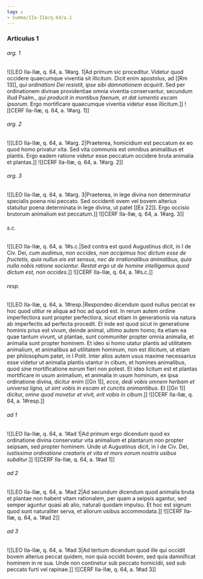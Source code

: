 ```yaml
---
tags : 
- Summa/IIa-IIæ/q.64/a.1
---
```


### Articulus 1

###### arg. 1
![[LEO IIa-IIæ, q. 64, a. 1#arg. 1|Ad primum sic proceditur. Videtur quod occidere quaecumque viventia sit illicitum. Dicit enim apostolus, ad [[Rm 13]], *qui ordinationi Dei resistit, ipse sibi damnationem acquirit*. Sed per ordinationem divinae providentiae omnia viventia conservantur, secundum illud Psalm., *qui producit in montibus faenum, et dat iumentis escam ipsorum*. Ergo mortificare quaecumque viventia videtur esse illicitum.]]
![[CERF IIa-IIæ, q. 64, a. 1#arg. 1]]

###### arg. 2
![[LEO IIa-IIæ, q. 64, a. 1#arg. 2|Praeterea, homicidium est peccatum ex eo quod homo privatur vita. Sed vita communis est omnibus animalibus et plantis. Ergo eadem ratione videtur esse peccatum occidere bruta animalia et plantas.]]
![[CERF IIa-IIæ, q. 64, a. 1#arg. 2]]

###### arg. 3
![[LEO IIa-IIæ, q. 64, a. 1#arg. 3|Praeterea, in lege divina non determinatur specialis poena nisi peccato. Sed occidenti ovem vel bovem alterius statuitur poena determinata in lege divina, ut patet [[Ex 22]]. Ergo occisio brutorum animalium est peccatum.]]
![[CERF IIa-IIæ, q. 64, a. 1#arg. 3]]

###### s.c.
![[LEO IIa-IIæ, q. 64, a. 1#s.c.|Sed contra est quod Augustinus dicit, in I de Civ. Dei, *cum audimus, non occides, non accipimus hoc dictum esse de fructetis, quia nullus eis est sensus, nec de irrationalibus animalibus, quia nulla nobis ratione sociantur. Restat ergo ut de homine intelligamus quod dictum est, non occides*.]]
![[CERF IIa-IIæ, q. 64, a. 1#s.c.]]

###### resp.
![[LEO IIa-IIæ, q. 64, a. 1#resp.|Respondeo dicendum quod nullus peccat ex hoc quod utitur re aliqua ad hoc ad quod est. In rerum autem ordine imperfectiora sunt propter perfectiora, sicut etiam in generationis via natura ab imperfectis ad perfecta procedit. Et inde est quod sicut in generatione hominis prius est vivum, deinde animal, ultimo autem homo; ita etiam ea quae tantum vivunt, ut plantae, sunt communiter propter omnia animalia, et animalia sunt propter hominem. Et ideo si homo utatur plantis ad utilitatem animalium, et animalibus ad utilitatem hominum, non est illicitum, ut etiam per philosophum patet, in I Polit. Inter alios autem usus maxime necessarius esse videtur ut animalia plantis utantur in cibum, et homines animalibus, quod sine mortificatione eorum fieri non potest. Et ideo licitum est et plantas mortificare in usum animalium, et animalia in usum hominum, ex ipsa ordinatione divina, dicitur enim [[Gn 1]], *ecce, dedi vobis omnem herbam et universa ligna, ut sint vobis in escam et cunctis animantibus*. Et [[Gn 1]] dicitur, *omne quod movetur et vivit, erit vobis in cibum*.]]
![[CERF IIa-IIæ, q. 64, a. 1#resp.]]

###### ad 1
![[LEO IIa-IIæ, q. 64, a. 1#ad 1|Ad primum ergo dicendum quod ex ordinatione divina conservatur vita animalium et plantarum non propter seipsam, sed propter hominem. Unde ut Augustinus dicit, in I de Civ. Dei, *iustissima ordinatione creatoris et vita et mors eorum nostris usibus subditur*.]]
![[CERF IIa-IIæ, q. 64, a. 1#ad 1]]

###### ad 2
![[LEO IIa-IIæ, q. 64, a. 1#ad 2|Ad secundum dicendum quod animalia bruta et plantae non habent vitam rationalem, per quam a seipsis agantur, sed semper aguntur quasi ab alio, naturali quodam impulsu. Et hoc est signum quod sunt naturaliter serva, et aliorum usibus accommodata.]]
![[CERF IIa-IIæ, q. 64, a. 1#ad 2]]

###### ad 3
![[LEO IIa-IIæ, q. 64, a. 1#ad 3|Ad tertium dicendum quod ille qui occidit bovem alterius peccat quidem, non quia occidit bovem, sed quia damnificat hominem in re sua. Unde non continetur sub peccato homicidii, sed sub peccato furti vel rapinae.]]
![[CERF IIa-IIæ, q. 64, a. 1#ad 3]]

